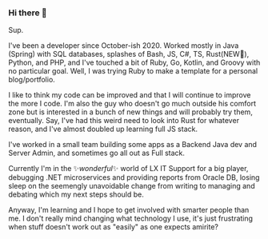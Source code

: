 ### Hi there 👋

Sup.

I've been a developer since October-ish 2020. Worked mostly in Java (Spring) with SQL databases, splashes of Bash, JS, C#, TS, Rust(NEW🎉), Python, and PHP, and I've touched a bit of Ruby, Go, Kotlin, and Groovy with no particular goal. Well, I was trying Ruby to make a template for a personal blog/portfolio. 

I like to think my code can be improved and that I will continue to improve the more I code. I'm also the guy who doesn't go much outside his comfort zone but is interested in a bunch of new things and will probably try them, eventually. Say, I've had this weird need to look into Rust for whatever reason, and I've almost doubled up learning full JS stack.

I've worked in a small team building some apps as a Backend Java dev and Server Admin, and sometimes go all out as Full stack. 

Currently I'm in the ✨_wonderful_✨ world of LX IT Support for a big player, debugging .NET microservices and providing reports from Oracle DB, losing sleep on the seemengly unavoidable change from writing to managing and debating which my next steps should be.

Anyway, I'm learning and I hope to get involved with smarter people than me. I don't really mind changing what technology I use, it's just frustrating when stuff doesn't work out as "easily" as one expects amirite?

<!--
**JettoDz/jettodz** is a ✨ _special_ ✨ repository because its `README.md` (this file) appears on your GitHub profile.

Here are some ideas to get you started:

- 🔭 I’m currently working on ...
- 🌱 I’m currently learning ...
- 👯 I’m looking to collaborate on ...
- 🤔 I’m looking for help with ...
- 💬 Ask me about ...
- 📫 How to reach me: ...
- 😄 Pronouns: ...
- ⚡ Fun fact: ...
-->
